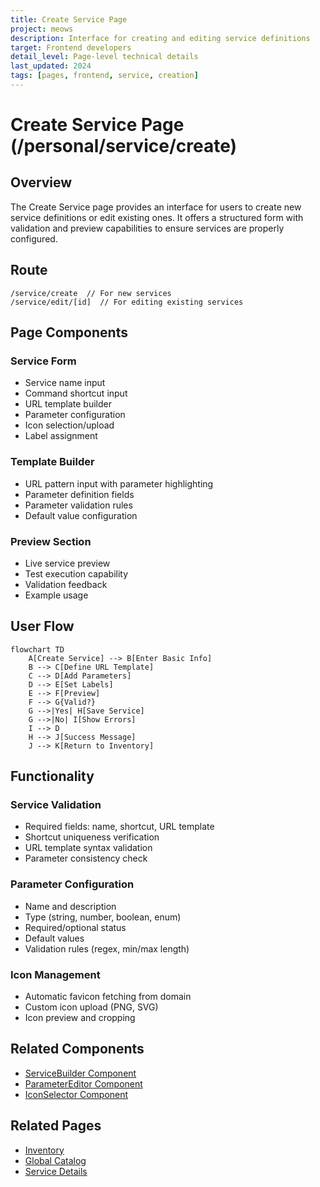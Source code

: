 ```yaml
---
title: Create Service Page
project: meows
description: Interface for creating and editing service definitions
target: Frontend developers
detail_level: Page-level technical details
last_updated: 2024
tags: [pages, frontend, service, creation]
---
```


# Create Service Page (/personal/service/create)

## Overview

The Create Service page provides an interface for users to create new service definitions or edit existing ones. It offers a structured form with validation and preview capabilities to ensure services are properly configured.

## Route

```
/service/create  // For new services
/service/edit/[id]  // For editing existing services
```

## Page Components

### Service Form

- Service name input
- Command shortcut input
- URL template builder
- Parameter configuration
- Icon selection/upload
- Label assignment

### Template Builder

- URL pattern input with parameter highlighting
- Parameter definition fields
- Parameter validation rules
- Default value configuration

### Preview Section

- Live service preview
- Test execution capability
- Validation feedback
- Example usage

## User Flow

```mermaid
flowchart TD
    A[Create Service] --> B[Enter Basic Info]
    B --> C[Define URL Template]
    C --> D[Add Parameters]
    D --> E[Set Labels]
    E --> F[Preview]
    F --> G{Valid?}
    G -->|Yes| H[Save Service]
    G -->|No| I[Show Errors]
    I --> D
    H --> J[Success Message]
    J --> K[Return to Inventory]
```

## Functionality

### Service Validation

- Required fields: name, shortcut, URL template
- Shortcut uniqueness verification
- URL template syntax validation
- Parameter consistency check

### Parameter Configuration

- Name and description
- Type (string, number, boolean, enum)
- Required/optional status
- Default values
- Validation rules (regex, min/max length)

### Icon Management

- Automatic favicon fetching from domain
- Custom icon upload (PNG, SVG)
- Icon preview and cropping

## Related Components

- [ServiceBuilder Component](../components/ServiceBuilder.md)
- [ParameterEditor Component](../components/ParameterEditor.md)
- [IconSelector Component](../components/IconSelector.md)

## Related Pages

- [Inventory](inventory.md)
- [Global Catalog](global-catalog.md)
- [Service Details](service-details.md)
